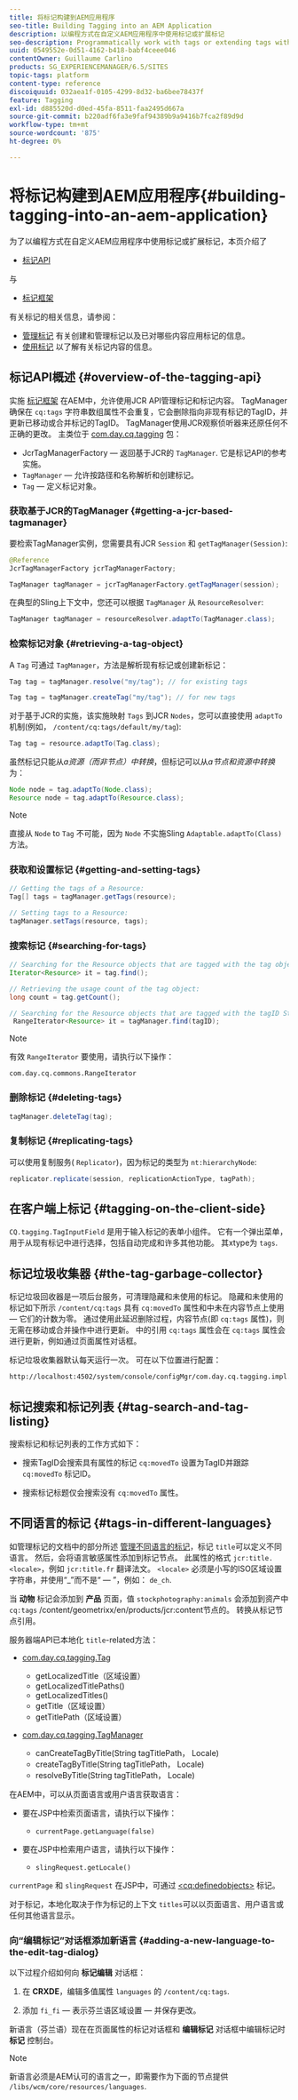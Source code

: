 ```yaml
---
title: 将标记构建到AEM应用程序
seo-title: Building Tagging into an AEM Application
description: 以编程方式在自定义AEM应用程序中使用标记或扩展标记
seo-description: Programmatically work with tags or extending tags within a custom AEM application
uuid: 0549552e-0d51-4162-b418-babf4ceee046
contentOwner: Guillaume Carlino
products: SG_EXPERIENCEMANAGER/6.5/SITES
topic-tags: platform
content-type: reference
discoiquuid: 032aea1f-0105-4299-8d32-ba6bee78437f
feature: Tagging
exl-id: d885520d-d0ed-45fa-8511-faa2495d667a
source-git-commit: b220adf6fa3e9faf94389b9a9416b7fca2f89d9d
workflow-type: tm+mt
source-wordcount: '875'
ht-degree: 0%

---
```


# 将标记构建到AEM应用程序{#building-tagging-into-an-aem-application}

为了以编程方式在自定义AEM应用程序中使用标记或扩展标记，本页介绍了

* [标记API](https://helpx.adobe.com/experience-manager/6-5/sites/developing/using/reference-materials/javadoc/com/day/cq/tagging/package-summary.html)

与

* [标记框架](/help/sites-developing/framework.md)

有关标记的相关信息，请参阅：

* [管理标记](/help/sites-administering/tags.md) 有关创建和管理标记以及已对哪些内容应用标记的信息。
* [使用标记](/help/sites-authoring/tags.md) 以了解有关标记内容的信息。

## 标记API概述 {#overview-of-the-tagging-api}

实施 [标记框架](/help/sites-developing/framework.md) 在AEM中，允许使用JCR API管理标记和标记内容。 TagManager确保在 `cq:tags` 字符串数组属性不会重复，它会删除指向非现有标记的TagID，并更新已移动或合并标记的TagID。 TagManager使用JCR观察侦听器来还原任何不正确的更改。 主类位于 [com.day.cq.tagging](https://helpx.adobe.com/experience-manager/6-5/sites/developing/using/reference-materials/javadoc/index.html?com/day/cq/tagging/package-summary.html) 包：

* JcrTagManagerFactory — 返回基于JCR的 `TagManager`. 它是标记API的参考实施。
* `TagManager`  — 允许按路径和名称解析和创建标记。
* `Tag`  — 定义标记对象。

### 获取基于JCR的TagManager {#getting-a-jcr-based-tagmanager}

要检索TagManager实例，您需要具有JCR `Session` 和 `getTagManager(Session)`:

```java
@Reference
JcrTagManagerFactory jcrTagManagerFactory;

TagManager tagManager = jcrTagManagerFactory.getTagManager(session);
```

在典型的Sling上下文中，您还可以根据 `TagManager` 从 `ResourceResolver`:

```java
TagManager tagManager = resourceResolver.adaptTo(TagManager.class);
```

### 检索标记对象 {#retrieving-a-tag-object}

A `Tag` 可通过 `TagManager`，方法是解析现有标记或创建新标记：

```java
Tag tag = tagManager.resolve("my/tag"); // for existing tags

Tag tag = tagManager.createTag("my/tag"); // for new tags
```

对于基于JCR的实施，该实施映射 `Tags` 到JCR `Nodes`，您可以直接使用 `adaptTo` 机制(例如， `/content/cq:tags/default/my/tag`):

```java
Tag tag = resource.adaptTo(Tag.class);
```

虽然标记只能从*a资源（而非节点）中转换*，但标记可以从*a节点和资源中转换*为：

```java
Node node = tag.adaptTo(Node.class);
Resource node = tag.adaptTo(Resource.class);
```

>[!NOTE]
>
>直接从 `Node` to `Tag` 不可能，因为 `Node` 不实施Sling `Adaptable.adaptTo(Class)` 方法。

### 获取和设置标记 {#getting-and-setting-tags}

```java
// Getting the tags of a Resource:
Tag[] tags = tagManager.getTags(resource);

// Setting tags to a Resource:
tagManager.setTags(resource, tags);
```

### 搜索标记 {#searching-for-tags}

```java
// Searching for the Resource objects that are tagged with the tag object:
Iterator<Resource> it = tag.find();

// Retrieving the usage count of the tag object:
long count = tag.getCount();

// Searching for the Resource objects that are tagged with the tagID String:
 RangeIterator<Resource> it = tagManager.find(tagID);
```

>[!NOTE]
>
>有效 `RangeIterator` 要使用，请执行以下操作：
>
>`com.day.cq.commons.RangeIterator`

### 删除标记 {#deleting-tags}

```java
tagManager.deleteTag(tag);
```

### 复制标记 {#replicating-tags}

可以使用复制服务( `Replicator`)，因为标记的类型为 `nt:hierarchyNode`:

```java
replicator.replicate(session, replicationActionType, tagPath);
```

## 在客户端上标记 {#tagging-on-the-client-side}

`CQ.tagging.TagInputField` 是用于输入标记的表单小组件。 它有一个弹出菜单，用于从现有标记中进行选择，包括自动完成和许多其他功能。 其xtype为 `tags`.

## 标记垃圾收集器 {#the-tag-garbage-collector}

标记垃圾回收器是一项后台服务，可清理隐藏和未使用的标记。 隐藏和未使用的标记如下所示 `/content/cq:tags` 具有 `cq:movedTo` 属性和中未在内容节点上使用 — 它们的计数为零。 通过使用此延迟删除过程，内容节点(即 `cq:tags` 属性)，则无需在移动或合并操作中进行更新。 中的引用 `cq:tags` 属性会在 `cq:tags` 属性会进行更新，例如通过页面属性对话框。

标记垃圾收集器默认每天运行一次。 可在以下位置进行配置：

```xml
http://localhost:4502/system/console/configMgr/com.day.cq.tagging.impl.TagGarbageCollector
```

## 标记搜索和标记列表 {#tag-search-and-tag-listing}

搜索标记和标记列表的工作方式如下：

* 搜索TagID会搜索具有属性的标记 `cq:movedTo` 设置为TagID并跟踪 `cq:movedTo` 标记ID。

* 搜索标记标题仅会搜索没有 `cq:movedTo` 属性。

## 不同语言的标记 {#tags-in-different-languages}

如管理标记的文档中的部分所述 [管理不同语言的标记](/help/sites-administering/tags.md#managing-tags-in-different-languages)，标记 `title`可以定义不同语言。 然后，会将语言敏感属性添加到标记节点。 此属性的格式 `jcr:title.<locale>`，例如 `jcr:title.fr` 翻译法文。 `<locale>` 必须是小写的ISO区域设置字符串，并使用“_”而不是“ — ”，例如： `de_ch`.

当 **动物** 标记会添加到 **产品** 页面，值 `stockphotography:animals` 会添加到资产中 `cq:tags` /content/geometrixx/en/products/jcr:content节点的。 转换从标记节点引用。

服务器端API已本地化 `title`-related方法：

* [com.day.cq.tagging.Tag](https://helpx.adobe.com/experience-manager/6-5/sites/developing/using/reference-materials/javadoc/index.html?com/day/cq/tagging/Tag.html)

   * getLocalizedTitle（区域设置）
   * getLocalizedTitlePaths()
   * getLocalizedTitles()
   * getTitle（区域设置）
   * getTitlePath（区域设置）

* [com.day.cq.tagging.TagManager](https://helpx.adobe.com/experience-manager/6-5/sites/developing/using/reference-materials/javadoc/index.html?com/day/cq/tagging/TagManager.html)

   * canCreateTagByTitle(String tagTitlePath， Locale)
   * createTagByTitle(String tagTitlePath， Locale)
   * resolveByTitle(String tagTitlePath， Locale)

在AEM中，可以从页面语言或用户语言获取语言：

* 要在JSP中检索页面语言，请执行以下操作：

   * `currentPage.getLanguage(false)`

* 要在JSP中检索用户语言，请执行以下操作：

   * `slingRequest.getLocale()`

`currentPage` 和 `slingRequest` 在JSP中，可通过 [&lt;cq:definedobjects>](/help/sites-developing/taglib.md) 标记。

对于标记，本地化取决于作为标记的上下文 `titles`可以以页面语言、用户语言或任何其他语言显示。

### 向“编辑标记”对话框添加新语言 {#adding-a-new-language-to-the-edit-tag-dialog}

以下过程介绍如何向 **标记编辑** 对话框：

1. 在 **CRXDE**，编辑多值属性 `languages` 的 `/content/cq:tags`.

1. 添加 `fi_fi`  — 表示芬兰语区域设置 — 并保存更改。

新语言（芬兰语）现在在页面属性的标记对话框和 **编辑标记** 对话框中编辑标记时 **标记** 控制台。

>[!NOTE]
>
>新语言必须是AEM认可的语言之一，即需要作为下面的节点提供 `/libs/wcm/core/resources/languages`.
